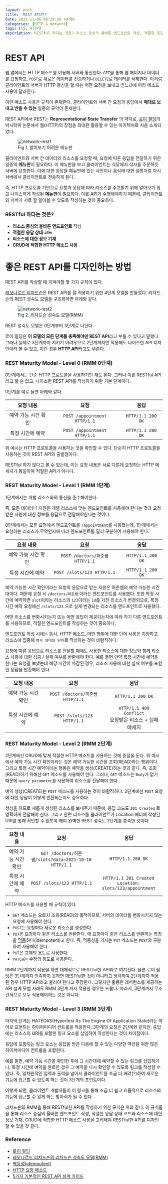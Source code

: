 ```yaml
---
layout: post
title: 'REST API란?'
date: 2021-11-06 09:29:20 +0700
categories: [HTTP & Network]
tags: [CS, HTTP]
description: RESTful 하다는 것은? 리소스 중심의 올바른 엔드포인트 작성, 적절한 응답 상태 코드, 리소스에 대한 정보 기재, CRUD에 적합한 HTTP 메소드 사용
---
```


# REST API

웹 앱에서는 HTTP 메소드를 이용해 서버와 통신한다. `GET`을 통해 웹 페이지나 데이터를 요청하고, `POST`로 새로은 데이터를 전송하거나 `DELETE`로 데이터를 삭제한다. 이처럼 클라이언트와 서버가 HTTP 통신을 할 때는 어떤 요청을 보내고 받느냐에 따라 메소드 사용이 달라진다.

이런 메소드 사용은 규칙이 존재한다. 클라이언트와 서버 간 요청과 응답에서 **제대로 보내고 받을 수 있는** 일종의 규약이 존재한다.

REST API에서 REST는 **Representational State Transfer** 의 약자로, <a href="https://en.wikipedia.org/wiki/Roy_Fielding" target="_blank" rel="noopener">로이 필딩</a>의 박사학위 논문에서 웹(HTTP)의 장점을 최대한 활용할 수 있는 아키텍처로 처음 소개되었다.

<figure>
<img src="./../../images/network-rest1.png" alt="network-rest1">
<figcaption>Fig 1. 알아보기 어려운 메뉴판</figcaption>
</figure>

클라이언트와 서버 간 데이터와 리소스를 요청할 때, 요청에 따른 응답을 전달하기 위한 일종의 **메뉴판**이 필요하다. 이 메뉴판을 보고 클라이언트는 식당에서 식사를 주문하듯 서버에 요청한다. 이에 대한 응답을 메뉴판에 있는 사진이나 음식에 대한 설명처럼 다시 서버에서 클라이언트로 전송하게 된다.

즉, HTTP 프로토콜 기반으로 요청과 응답에 따라 리소스를 주고받기 위해 알아보기 쉽고 나이스하게 작성된 **메뉴판**이 필요하다. 이를 API가 수행해야하기 때문에, 클라이언트와 서버가 서로 잘 알아볼 수 있도록 작성하는 것이 중요하다.

### RESTful 하다는 것은?

- **리소스 중심의 올바른 엔드포인트** 작성
- **적절한 응답 상태 코드**
- **리소스에 대한 정보 기재**
- **CRUD에 적합한 HTTP 메소드 사용**

# 좋은 REST API를 디자인하는 방법

REST API를 작성할 때 지켜야할 몇 가지 규칙이 있다.

<a href="https://martinfowler.com/articles/richardsonMaturityModel.html" target="_blank" rel="noopener">레오나르드 리차드슨</a>은 REST API를 잘 적용하기 위한 4단계 모델을 만들었다. 리차드슨의 REST 성숙도 모델을 구조화하면 아래와 같다.

<figure>
<img src="./../../images/network-rest2.png" alt="network-rest2">
<figcaption>Fig 2. 리차드슨 성숙도 모델(RMM)</figcaption>
</figure>

REST 성숙도 모델은 0단계부터 3단계로 나뉜다.

로이 필딩은 **이 모델의 모든 단계를 충족해야만 REST API**라고 부를 수 있다고 말했다. 그러나 실제로 3단계까지 지키기 어려우므로 2단계까지만 적용해도 나이스한 API 디자인이라 볼 수 있고, 이런 경우 **HTTP API**라고도 부른다.

### REST Maturity Model - Level 0 (RMM 0단계)

0단계에서는 단순 HTTP 프로토콜을 사용하기만 해도 된다. 그러나 이를 RESTful API라고 할 순 없고, 나이스한 REST API를 작성하기 위한 기본 단계이다.

0단계를 예로 들면 아래와 같다.

<div class="overflow-table" markdown="block">

|      요청 내용      |             요청             |       응답        |
| :-----------------: | :--------------------------: | :---------------: |
| 예약 가능 시간 확인 | `POST /appointment HTTP/1.1` | `HTTP/1.1 200 OK` |
|  특정 시간에 예약   | `POST /appointment HTTP/1.1` | `HTTP/1.1 200 OK` |

</div>

위 예시는 HTTP 프로토콜을 사용하는 것을 확인할 수 있다. 단순히 HTTP 프로토콜을 사용하는 것이 REST API의 출발점이다.

RESTful 하지 않다고 볼 수 있는데, 이는 요청 내용은 서로 다른데 요청하는 HTTP 메세지가 동일하여 적절한 API가 아니다.

### REST Maturity Model - Level 1 (RMM 1단계)

1단계에서는 개별 리소스와의 통신을 준수해야한다.

즉, 모든 데이터나 자원은 개별 리소스에 맞는 엔드포인트를 사용해야 한다는 것과 요청받은 자원에 대한 정보를 응답으로 전달해야한다는 것이다.

0단계에서는 모든 요청에서 엔드포인트를 `/appointment`를 사용했는데, 1단계에서는 요청하는 리소스가 무엇인지에 따라 엔드포인트를 달리 구분하여 사용해야 한다.

<div class="overflow-table" markdown="block">

|      요청 내용      |              요청               |       응답        |
| :-----------------: | :-----------------------------: | :---------------: |
| 예약 가능 시간 확인 | `POST /doctors/허준쌤 HTTP/1.1` | `HTTP/1.1 200 OK` |
|  특정 시간에 예약   |   `POST /slots/123 HTTP/1.1`    | `HTTP/1.1 200 OK` |

</div>

예약 가능한 시간 확인이라는 요청의 응답으로 받는 자원은 허준쌤의 예약 가능한 시간대이다. 때문에 요청 시 `/doctors/허준쌤` 이라는 엔드포인트를 사용했다. 또한 특정 시간에 예약하면 `slot`이라는 리소스의 `123`이라는 `id`를 가진 리소스가 변경되므로, 특정 시간 예약 요청에선 `/slots/123` 으로 실제 변경되는 리소스를 엔드포인트로 사용했다.

어떤 리소스를 변화시키는지 또는 어떤 응답이 제공되는지에 따라 각기 다른 엔드포인트를 사용하므로, 적절한 엔드포인트를 작성하는 것이 중요하다.

엔드포인트 작성 시에는 동사, HTTP 메소드, 어떤 행위에 대한 단어 사용은 지양하고 리소스에 집중해 `명사 형태의 단어`로 작성하는 것이 바람직하다.

요청에 따른 응답으로 리소스를 전달할 때에도 사용한 리소스에 대한 정보와 함께 리소스 사용에 대한 성공 / 실패 여부를 반환해야 한다. 예를 들면 만약 특정 시간에 예약을 한다는 요청을 보냈는데 해당 시간이 마감된 경우, 리소스 사용에 대한 실패 여부를 포함한 응답을 반환해야 한다.

<div class="overflow-table" markdown="block">

|      요청 내용      |              요청               |                            응답                            |
| :-----------------: | :-----------------------------: | :--------------------------------------------------------: |
| 예약 가능 시간 확인 | `POST /doctors/허준쌤 HTTP/1.1` |                     `HTTP/1.1 200 OK`                      |
|  특정 시간에 예약   |   `POST /slots/123 HTTP/1.1`    | `HTTP/1.1 409 Conflict` <br> 요청받은 리소스 + 실패 메세지 |

</div>

### REST Maturity Model - Level 2 (RMM 2단계)

2단계에선 CRUD에 맞게 적절한 HTTP 메소드를 사용하는 것에 중점을 둔다. 위 예시에서 예약 가능 시간 확인이라는 것은 예약 가능한 시간을 조회(READ)하는 행위이다. 그리고 특정 시간 예약이라는 행동은 예약을 생성(CREATE)하는 것과 같다. 즉, 조회(READ)하기 위해선 `GET` 메소드를 사용해야 한다. 그러나, `GET` 메소드는 `Body`가 없기 때문에 `query parameter`를 사용하여 리소스를 전달해야 한다.

예약 생성(CREATE)는 `POST` 메소드를 사용하는 것이 바람직하다. 2단계에선 `POST` 요청에 대한 응답이 어떻게 반환되는지도 중요하다.

생성을 하므로 새롭게 생성된 리소스를 보내주기 때문에, 응답 코드도 `201 Created` 로 명확하게 전달해야 한다. 그리고 관련 리소스를 클라이언트가 Location 헤더에 작성된 URI를 통해 확인할 수 있또록 해야 완벽한 REST 성숙도 2단계를 충족한 것이다.

<div class="overflow-table" markdown="block">

|      요청 내용      |                         요청                         |                             응답                              |
| :-----------------: | :--------------------------------------------------: | :-----------------------------------------------------------: |
| 예약 가능 시간 확인 | `GET /doctors/허준쌤/slots?data=2021-10-10 HTTP/1.1` |                       `HTTP/1.1 200 OK`                       |
|  특정 시간에 예약   |              `POST /slots/123 HTTP/1.1`              | `HTTP/1.1 201 Created` <br> `Location: slots/123/appointment` |

</div>

HTTP 메소드를 사용할 때 규칙이 있다.

- `GET` 메소드는 오로지 조회(READ)의 목적이므로, 서버의 데이터를 변화시키지 않는 요청에 사용해야 한다.
- `POST`는 요청마다 새로운 리소스를 생성한다.
- `PUT`은 요청마다 같은 리소스를 반환한다. 매 요청마다 같은 리소스를 반환하는 특징을 <a href="https://developer.mozilla.org/en-US/docs/Glossary/Idempotent" target="_blank" rel="noopener">멱등</a>하다(idempotent)고 한다. 즉, 멱등성을 가지는 `PUT` 메소드는 `POST`와 구분하여 사용해야 한다.
- `PUT`은 교체의 용도로 사용한다.
- `PATCH`는 수정의 용도로 사용한다.

RMM 2단계까지 적용을 하면 대체적으로 RESTful한 API라고 여겨진다. 물론 로이 필딩은 3단계까지 만족하지 못하면 RESTful한 것이 아니라고 생각하여 2단계까지 적용된 경우 HTTP API라고 불러야 한다고 주장한다. 그렇지만 훌륭한 레퍼런스를 제공하는 API 설계 모범 사례도 RMM 3단계 까지 적용한 경우는 드물다. 따라서, 3단계까지 무조건적으로 모두 적용해야하는 것은 아니다.

### REST Maturity Model - Level 3 (RMM 3단계)

마지막 단계는 HATEOAS(Hypertest As The Engine Of Application State)라는 약어로 표현되는 하이퍼미디어 컨트롤을 적용한다. 3단계의 요청은 2단계와 같지만, 응답에는 리소스의 URI를 포함한 링크 요소를 삽입하여 작성한다는 것이 차이점이다.

응답에 포함되는 링크 요소는 응답을 받은 다음에 할 수 있는 다양한 액션을 위한 많은 하이퍼미디어 컨트롤을 포함한다.

예를 들면, 예약 가능 시간을 확인한 후에 그 시간대에 예약할 수 있는 링크를 삽입하거나, 특정 시간에 예약을 완료한 경우 그 예약을 다시 확인할 수 있도록 링크를 작성할 수 있다. 즉, 일차원적인 입력과 출력을 넘어서 클라이언트를 조금 더 배려(?)하여 새로운 기능에 접근할 수 있도록 하는 것이 3단계의 포인트이다.

이렇게 되면, 클라이언트 개발자들이 이 링크를 통해 조금 더 쉽고 효율적으로 리소스와 기능에 접근할 수 있게 하는 방아쇠가 될 수 있다.

리차드슨의 RMM을 통해 RESTful한 API를 작성하기 위한 규칙은 위와 같다. 이 규칙들을 통해 리소스 중심의 올바른 엔드포인트 작성, 적절한 응답 상태 코드와 리소스에 대한 정보 기재, CRUD에 적합한 HTTP 메소드 사용을 고려해야 RESTful한 API를 디자인할 수 있을 것 같다.

### Reference

- <a href="https://en.wikipedia.org/wiki/Roy_Fielding" target="_blank" rel="noopener">로이 필딩</a>
- <a href="https://martinfowler.com/articles/richardsonMaturityModel.html" target="_blank" rel="noopener">레오나르드 리차드슨의 리차드슨 성숙도 모델(RMM)</a>
- <a href="https://developer.mozilla.org/en-US/docs/Glossary/Idempotent" target="_blank" rel="noopener">멱등성(idempotent)</a>
- <a href="https://developer.mozilla.org/en-US/docs/Web/HTTP/Methods" target="_blank" rel="noopener">HTTP 요청 메소드</a>
- <a href="https://blog.restcase.com/5-basic-rest-api-design-guidelines/" target="_blank" rel="noopener">5가지 기본적인 REST API 설계 가이드</a>
